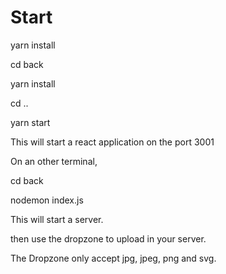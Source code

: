 # Start

yarn install

cd back

yarn install

cd ..

yarn start

This will start a react application on the port 3001

On an other terminal,
 
cd back

nodemon index.js


This will start a server.

then use the dropzone to upload in your server.

The Dropzone only accept jpg, jpeg, png and svg.
